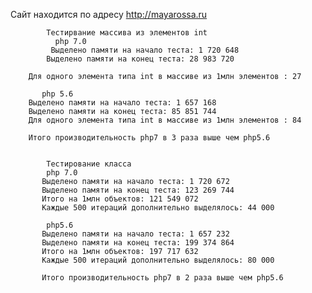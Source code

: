 Сайт находится по адресу http://mayarossa.ru

            Тестирвание массива из элементов int
              php 7.0
             Выделено памяти на начало теста: 1 720 648
            Выделено памяти на конец теста: 28 983 720

        Для одного элемента типа int в массиве из 1млн элементов : 27

           php 5.6
        Выделено памяти на начало теста: 1 657 168
        Выделено памяти на конец теста: 85 851 744
        Для одного элемента типа int в массиве из 1млн элементов : 84

        Итого производительность php7 в 3 раза выше чем php5.6


            Тестирование класса
            php 7.0
           Выделено памяти на начало теста: 1 720 672
           Выделено памяти на конец теста: 123 269 744
           Итого на 1млн объектов: 121 549 072
           Каждые 500 итераций дополнительно выделялось: 44 000

            php5.6
           Выделено памяти на начало теста: 1 657 232
           Выделено памяти на конец теста: 199 374 864
           Итого на 1млн объектов: 197 717 632
           Каждые 500 итераций дополнительно выделялось: 80 000

           Итого производительность php7 в 2 раза выше чем php5.6


